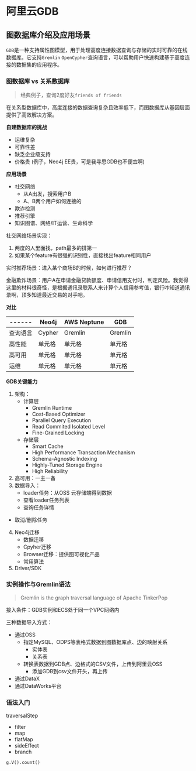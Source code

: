 # 阿里云GDB

## 图数据库介绍及应用场景

`GDB`是一种支持属性图模型，用于处理高度连接数据查询与存储的实时可靠的在线数据库。它支持`Gremlin` `OpenCypher`查询语言，可以帮助用户快速构建基于高度连接的数据集的应用程序。

### 图数据库 vs 关系数据库

> 经典例子，查询2度好友`friends of friends`

在关系型数据库中，高度连接的数据查询复杂且效率低下，而图数据库从基因层面提供了高效解决方案。

**自建数据库的挑战**

- 运维复杂
- 可靠性差
- 缺乏企业级支持
- 价格贵 (例子，Neo4j EE贵，可是我寻思GDB也不便宜啊)

**应用场景**

- 社交网络
    - 从A出发，搜索用户B 
    - A、B两个用户如何连接的
- 欺诈检测
- 推荐引擎
- 知识图谱、网络/IT运营、生命科学

社交网络场景实现：
1. 两度的人里面找，path最多的排第一
2. 如果某个feature有很强的识别性，直接找出feature相同用户

实时推荐场景：进入某个商场B的时候，如何进行推荐？

金融欺诈场景：用户A在申请金融贷款额度、申请信用支付时，判定风险。我觉得这里的材料很奇怪，是根据通讯录联系人来计算个人信用参考值，银行咋知道通讯录啊，顶多知道最近交易的对手吧。

**对比**

 | ------| Neo4j   | AWS Neptune   | GDB   |
 | ------ | ------ | ------ | ------ |
| 查询语言 | Cypher | Gremlin | Gremlin |
 | 高性能 | 单元格 | 单元格 | 单元格 |
 | 高可用 | 单元格 | 单元格 | 单元格 |
  | 运维 | 单元格 | 单元格 | 单元格 |

**GDB关键能力**

1. 架构：
   - 计算层
     - Gremlin Runtime
     - Cost-Based Optimizer
     - Parallel Query Execution
     - Read Commited Isolated Level
     - Fine-Grained Locking
   - 存储层
     - Smart Cache
     - High Performance Transaction Mechanism
     - Schema-Agnostic Indexing
     - Highly-Tuned Storage Engine
     - High Reliability
2. 高可用：一主一备
3. 数据导入：
   - loader任务：从OSS 云存储端得到数据
   - 查看loader任务列表
   - 查询任务详情
- 取消/删除任务
4. Neo4j迁移
   - 数据迁移
   - Cpyher迁移
   - Browser迁移：提供图可视化产品
   - 常用算法
5. Driver/SDK

### 实例操作与Gremlin语法

> Gremlin is the graph traversal language of Apache TinkerPop

接入条件：GDB实例和ECS处于同一个VPC网络内

三种数据导入方式：
- 通过OSS
  - 指定MySQL、ODPS等表格式数据到图数据库点、边的映射关系
    - 实体表
    - 关系表
  - 转换表数据到GDB点、边格式的CSV文件，上传到阿里云OSS
    - 添加GDB到csv文件开头，再上传
- 通过DataX
- 通过DataWorks平台

### 语法入门

traversalStep
- filter
- map
- flatMap
- sideEffect
- branch

```gremlin
g.V().count()
```